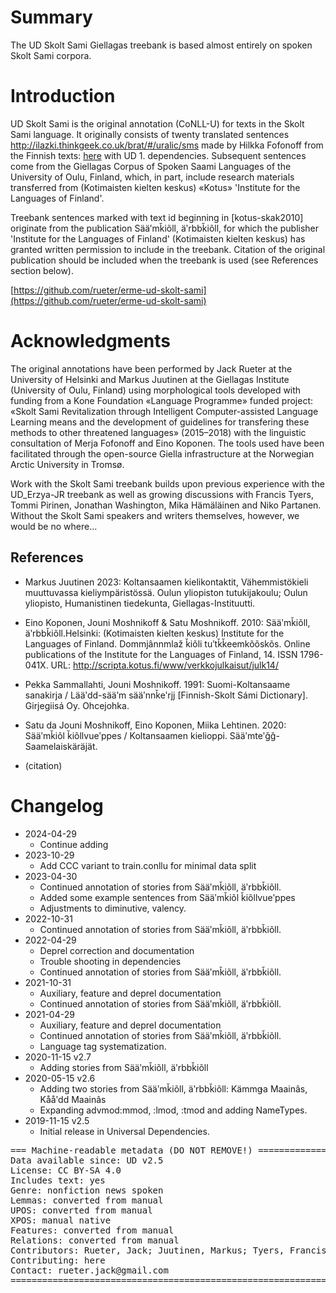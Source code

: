 # Summary

The UD Skolt Sami Giellagas treebank is based almost entirely on spoken Skolt Sami corpora.


# Introduction

UD Skolt Sami is the original annotation (CoNLL-U) for texts in the Skolt Sami language.
It originally consists of twenty translated sentences http://ilazki.thinkgeek.co.uk/brat/#/uralic/sms made by Hilkka Fofonoff from the
Finnish texts: [here](http://ilazki.thinkgeek.co.uk/brat/#/uralic/fin) with UD 1. dependencies.
Subsequent sentences come from the Giellagas Corpus of Spoken Saami Languages of the University of Oulu, Finland, which, in part,
include research materials transferred from (Kotimaisten kielten keskus) «Kotus»  'Institute for the Languages of Finland'.

Treebank sentences marked with text id beginning in [kotus-skak2010] originate from the publication Sääʹmǩiõll, äʹrbbǩiõll, for which the publisher 'Institute for the Languages of Finland' (Kotimaisten kielten keskus) has granted written permission to include in the treebank. Citation of the original publication should be included when the treebank is used (see References section below).

[https://github.com/rueter/erme-ud-skolt-sami](https://github.com/rueter/erme-ud-skolt-sami)



# Acknowledgments

The original annotations have been performed by Jack Rueter at the University of Helsinki and Markus Juutinen at the
Giellagas Institute (University of Oulu, Finland) using morphological tools developed with funding from a Kone Foundation
«Language Programme» funded project: «Skolt Sami Revitalization through Intelligent Computer-assisted Language Learning
means and the development of guidelines for transfering these methods to other threatened languages» (2015–2018) with
the linguistic consultation of Merja Fofonoff and Eino Koponen.
The tools used have been facilitated through the open-source Giella infrastructure at the Norwegian Arctic University in Tromsø.

Work with the Skolt Sami treebank builds upon previous experience with the UD_Erzya-JR treebank as well as growing discussions
with Francis Tyers, Tommi Pirinen, Jonathan Washington, Mika Hämäläinen and Niko Partanen. Without the Skolt Sami speakers and writers themselves,
however, we would be no where…



## References

* Markus Juutinen 2023: Koltansaamen kielikontaktit, Vähemmistökieli muuttuvassa kieliympäristössä. Oulun yliopiston tutukijakoulu; Oulun yliopisto, Humanistinen tiedekunta, Giellagas-Instituutti. 
* Eino Koponen, Jouni Moshnikoff & Satu Moshnikoff. 2010: Sääʹmǩiõll, äʹrbbǩiõll.Helsinki: (Kotimaisten kielten keskus) Institute for the Languages of Finland. Dommjânnmlaž ǩiõli tuʹtǩǩeemkõõskõs. Online publications of the Institute for the Languages of Finland, 14. ISSN 1796-041X. URL: http://scripta.kotus.fi/www/verkkojulkaisut/julk14/
* Pekka Sammallahti, Jouni Moshnikoff. 1991: Suomi-Koltansaame sanakirja / Lääʹdd-sääʹm sääʹnnǩeʹrjj [Finnish-Skolt Sámi Dictionary]. Girjegiisá Oy. Ohcejohka.
* Satu da Jouni Moshnikoff, Eino Koponen, Miika Lehtinen. 2020: Sääʹmǩiõl ǩiõllvueʹppes / Koltansaamen kielioppi. Sääʹmteʹǧǧ-Saamelaiskäräjät.

* (citation)


# Changelog

* 2024-04-29
  * Continue adding
* 2023-10-29
  * Add CCC variant to train.conllu for minimal data split
* 2023-04-30
  * Continued annotation of stories from Sääʹmǩiõll, äʹrbbǩiõll.
  * Added some example sentences from Sääʹmǩiõl ǩiõllvueʹppes
  * Adjustments to diminutive, valency.
* 2022-10-31
  * Continued annotation of stories from Sääʹmǩiõll, äʹrbbǩiõll.
* 2022-04-29
  * Deprel correction and documentation
  * Trouble shooting in dependencies
  * Continued annotation of stories from Sääʹmǩiõll, äʹrbbǩiõll.
* 2021-10-31
  * Auxiliary, feature and deprel documentation
  * Continued annotation of stories from Sääʹmǩiõll, äʹrbbǩiõll.
* 2021-04-29
  * Auxiliary, feature and deprel documentation
  * Continued annotation of stories from Sääʹmǩiõll, äʹrbbǩiõll.
  * Language tag systematization.
* 2020-11-15 v2.7
  * Adding stories from Sääʹmǩiõll, äʹrbbǩiõll
* 2020-05-15 v2.6
  * Adding two stories from Sääʹmǩiõll, äʹrbbǩiõll: Kämmǥa Maainâs, Kååʹdd Maainâs
  * Expanding advmod:mmod, :lmod, :tmod and adding NameTypes.
* 2019-11-15 v2.5
  * Initial release in Universal Dependencies.


<pre>
=== Machine-readable metadata (DO NOT REMOVE!) ================================
Data available since: UD v2.5
License: CC BY-SA 4.0
Includes text: yes
Genre: nonfiction news spoken
Lemmas: converted from manual
UPOS: converted from manual
XPOS: manual native
Features: converted from manual
Relations: converted from manual
Contributors: Rueter, Jack; Juutinen, Markus; Tyers, Francis; Pirinen, Tommi A; Hämäläinen, Mika
Contributing: here
Contact: rueter.jack@gmail.com
===============================================================================
</pre>
